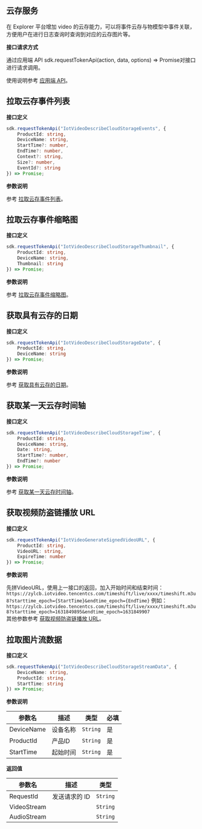 ## 云存服务
在 Explorer 平台增加 video 的云存能力，可以将事件云存与物模型中事件关联，方便用户在进行日志查询时查询到对应的云存图片等。

**接口请求方式**

通过应用端 API sdk.requestTokenApi(action, data, options) => Promise对接口进行请求调用。

使用说明参考 [应用端 API](https://cloud.tencent.com/document/product/1081/67451)。

## 拉取云存事件列表
**接口定义**
```ts
sdk.requestTokenApi("IotVideoDescribeCloudStorageEvents", {
    ProductId: string,
    DeviceName: string,
    StartTime?: number,
    EndTime?: number,
    Context?: string,
    Size?: number,
    EventId?: string
}) => Promise;
```
**参数说明**

参考 [拉取云存事件列表](https://cloud.tencent.com/document/product/1131/53633)。

## 拉取云存事件缩略图
**接口定义**
```ts
sdk.requestTokenApi("IotVideoDescribeCloudStorageThumbnail", {
    ProductId: string,
    DeviceName: string,
    Thumbnail: string
}) => Promise;
```
**参数说明**

参考 [拉取云存事件缩略图](https://cloud.tencent.com/document/product/1131/53632)。

## 获取具有云存的日期
**接口定义**
```ts
sdk.requestTokenApi("IotVideoDescribeCloudStorageDate", {
    ProductId: string,
    DeviceName: string
}) => Promise;
```
**参数说明**

参考 [获取具有云存的日期](https://cloud.tencent.com/document/product/1131/53634)。

## 获取某一天云存时间轴
**接口定义**
```ts
sdk.requestTokenApi("IotVideoDescribeCloudStorageTime", {
    ProductId: string,
    DeviceName: string,
    Date: string,
    StartTime?: number,	
    EndTime?: number	
}) => Promise;
```
**参数说明**

参考 [获取某一天云存时间轴](https://cloud.tencent.com/document/product/1131/53631)。

## 获取视频防盗链播放 URL
**接口定义**
```ts
sdk.requestTokenApi("IotVideoGenerateSignedVideoURL", {
    ProductId: string,
    VideoURL: string,
    ExpireTime: number
}) => Promise;
```
**参数说明**

先拼VideoURL，使用上一接口的返回，加入开始时间和结束时间：  
`https://zylcb.iotvideo.tencentcs.com/timeshift/live/xxxx/timeshift.m3u8?starttime_epoch={StartTime}&endtime_epoch={EndTime}` 
例如：  
`https://zylcb.iotvideo.tencentcs.com/timeshift/live/xxxx/timeshift.m3u8?starttime_epoch=1631849895&endtime_epoch=1631849907`  
其他参数参考 [获取视频防盗链播放 URL](https://cloud.tencent.com/document/product/1131/55135)。

## 拉取图片流数据
**接口定义**
```ts
sdk.requestTokenApi("IotVideoDescribeCloudStorageStreamData", {
    DeviceName: string,
    ProductId: string,
    StartTime: string
}) => Promise;
```
**参数说明**

| 参数名 | 描述                         | 类型     | 必填|
| ------ | ---------------------------- | -------- | ---- |
| DeviceName | 设备名称 | `String` | 是   |
| ProductId | 产品ID | `String` | 是   |
| StartTime| 起始时间 | `String` | 是   |

**返回值**

| 参数名 |    描述    |     类型       |
| ---------- | ----------| -------- |
| RequestId | 发送请求的 ID | `String` 
| VideoStream | | `String`
| AudioStream | | `String`
